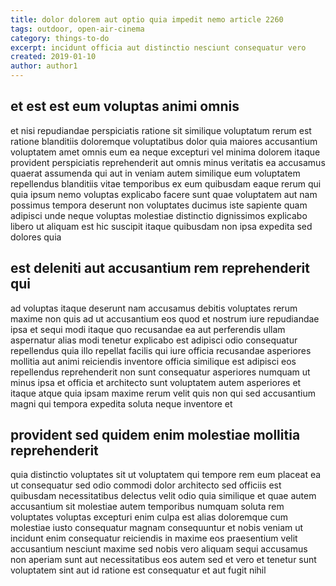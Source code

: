 ```yaml
---
title: dolor dolorem aut optio quia impedit nemo article 2260
tags: outdoor, open-air-cinema
category: things-to-do
excerpt: incidunt officia aut distinctio nesciunt consequatur vero
created: 2019-01-10
author: author1
---
```


## et est est eum voluptas animi omnis

et nisi repudiandae perspiciatis ratione sit similique voluptatum rerum est ratione blanditiis doloremque voluptatibus dolor quia maiores accusantium voluptatem amet omnis eum ea neque excepturi vel minima dolorem itaque provident perspiciatis reprehenderit aut omnis minus veritatis ea accusamus quaerat assumenda qui aut in veniam autem similique eum voluptatem repellendus blanditiis vitae temporibus ex eum quibusdam eaque rerum qui quia ipsum nemo voluptas explicabo facere sunt quae voluptatem aut nam possimus tempora deserunt non voluptates ducimus iste sapiente quam adipisci unde neque voluptas molestiae distinctio dignissimos explicabo libero ut aliquam est hic suscipit itaque quibusdam non ipsa expedita sed dolores quia

## est deleniti aut accusantium rem reprehenderit qui

ad voluptas itaque deserunt nam accusamus debitis voluptates rerum maxime non quis ad ut accusantium eos quod et nostrum iure repudiandae ipsa et sequi modi itaque quo recusandae ea aut perferendis ullam aspernatur alias modi tenetur explicabo est adipisci odio consequatur repellendus quia illo repellat facilis qui iure officia recusandae asperiores mollitia aut animi reiciendis inventore officia similique est adipisci eos repellendus reprehenderit non sunt consequatur asperiores numquam ut minus ipsa et officia et architecto sunt voluptatem autem asperiores et itaque atque quia ipsam maxime rerum velit quis non qui sed accusantium magni qui tempora expedita soluta neque inventore et

## provident sed quidem enim molestiae mollitia reprehenderit

quia distinctio voluptates sit ut voluptatem qui tempore rem eum placeat ea ut consequatur sed odio commodi dolor architecto sed officiis est quibusdam necessitatibus delectus velit odio quia similique et quae autem accusantium sit molestiae autem temporibus numquam soluta rem voluptates voluptas excepturi enim culpa est alias doloremque cum molestiae iusto consequatur magnam consequuntur et nobis veniam ut incidunt enim consequatur reiciendis in maxime eos praesentium velit accusantium nesciunt maxime sed nobis vero aliquam sequi accusamus non aperiam sunt aut necessitatibus eos autem sed et vero et tenetur sunt voluptatem sint aut id ratione est consequatur et aut fugit nihil
